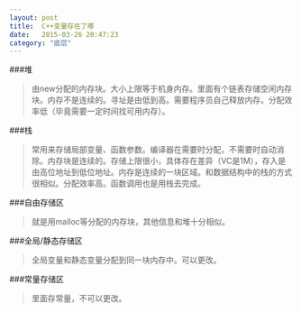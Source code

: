 ```yaml
---
layout: post
title:  C++变量存在了哪
date:   2015-03-26 20:47:23
category: "底层"
---
```


###堆
>由new分配的内存块。大小上限等于机身内存。里面有个链表存储空闲内存块。内存不是连续的。寻址是由低到高。需要程序员自己释放内存。分配效率低（毕竟需要一定时间找可用内存）。


###栈
>常用来存储局部变量、函数参数。编译器在需要时分配，不需要时自动消除。内存块是连续的。存储上限很小，具体存在差异（VC是1M），存入是由高位地址到低位地址。内存是连续的一块区域。和数据结构中的栈的方式很相似。分配效率高。函数调用也是用栈去完成。

###自由存储区
>就是用malloc等分配的内存块，其他信息和堆十分相似。

###全局/静态存储区
>全局变量和静态变量分配到同一块内存中。可以更改。

###常量存储区
>里面存常量，不可以更改。


